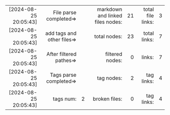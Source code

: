 

||||||||
|-:|-:|-:|-:|-:|-:|-:|
|[2024-08-25 20:05:43] |File parse completed=>|| markdown and linked files nodes:| 21| total file links:| 3|
|[2024-08-25 20:05:43] |add tags and other files=>||  total nodes: |23|  total links:| 7|
|[2024-08-25 20:05:43] |After filtered pathes=>|| filtered nodes: |0|  links:| 7|
|[2024-08-25 20:05:43] |Tags parse completed=>||  tag nodes: |2| tag links:| 4|
|[2024-08-25 20:05:43] |tags num:| 2| broken files: |0| tag links:| 4|
